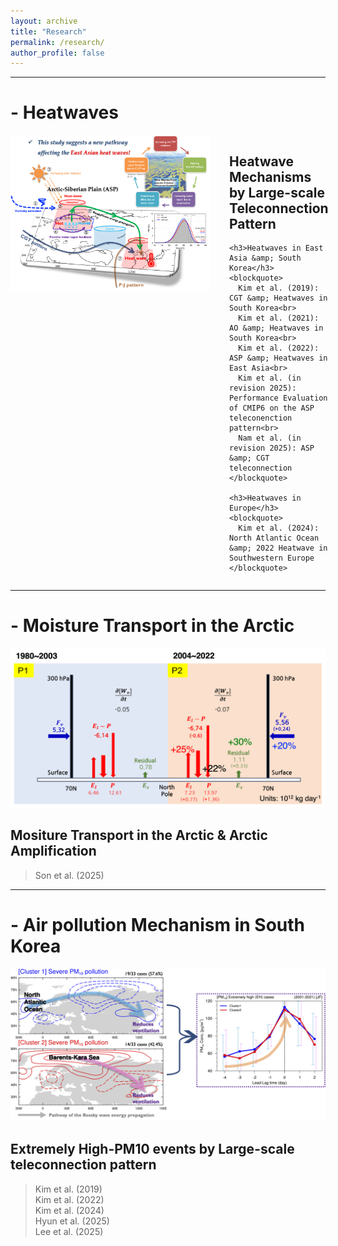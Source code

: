 ```yaml
---
layout: archive
title: "Research"
permalink: /research/
author_profile: false
---
```


---
# - Heatwaves
<!-- ![ASP teleconnection pattern](/images/Research_fig/Schematic_diagram_ASPt.png) -->
<div style="display: flex; align-items: flex-start;">
  <div style="flex: 0 0 auto; margin-right: 30px;">
    <img src="/images/Research_fig/Schematic_diagram_ASPt.png" alt="ASP teleconnection pattern" width="320"/>
  </div>
  <div style="flex: 1;">
    <h2>Heatwave Mechanisms by Large-scale Teleconnection Pattern</h2>

    <h3>Heatwaves in East Asia &amp; South Korea</h3>
    <blockquote>
      Kim et al. (2019): CGT &amp; Heatwaves in South Korea<br>
      Kim et al. (2021): AO &amp; Heatwaves in South Korea<br>
      Kim et al. (2022): ASP &amp; Heatwaves in East Asia<br>
      Kim et al. (in revision 2025): Performance Evaluation of CMIP6 on the ASP teleconenction pattern<br>
      Nam et al. (in revision 2025): ASP &amp; CGT teleconnection
    </blockquote>

    <h3>Heatwaves in Europe</h3>
    <blockquote>
      Kim et al. (2024): North Atlantic Ocean &amp; 2022 Heatwave in Southwestern Europe
    </blockquote>
  </div>
</div>

---
# - Moisture Transport in the Arctic
<!-- ![Moisture Transport](/images/Research_fig/Schematic_diagram_MTA.png) -->
<img src="/images/Research_fig/Schematic_diagram_MTA.png" alt="Moisture Transport" width="600"/>

## Mositure Transport in the Arctic & Arctic Amplification
> Son et al. (2025)<br> 

---
# - Air pollution Mechanism in South Korea
<!-- ![EH-PM10 events](/images/Research_fig/Schematic_diagram_PM10.png) -->
<img src="/images/Research_fig/Schematic_diagram_PM10.png" alt="EH-PM10 events" width="600"/>

## Extremely High-PM10 events by Large-scale teleconnection pattern<br>
> Kim et al. (2019)<br>
> Kim et al. (2022)<br>
> Kim et al. (2024)<br>
> Hyun et al. (2025)<br>
> Lee et al. (2025)<br>
